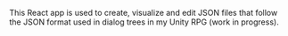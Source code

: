 This React app is used to create, visualize and edit JSON files that follow the JSON format used in dialog trees in my Unity RPG (work in progress).
